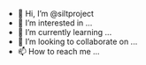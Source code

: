 - 👋 Hi, I’m @siltproject
- 👀 I’m interested in ...
- 🌱 I’m currently learning ...
- 💞️ I’m looking to collaborate on ...
- 📫 How to reach me ...

<!---
siltproject/siltproject is a ✨ special ✨ repository because its `README.md` (this file) appears on your GitHub profile.
You can click the Preview link to take a look at your changes.
--->
